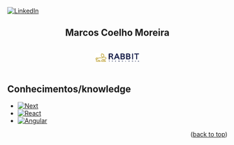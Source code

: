 <!-- Improved compatibility of back to top link: See: https://github.com/othneildrew/Best-README-Template/pull/73 -->
<a name="readme-top"></a>

<!-- PROJECT SHIELDS -->
<!--
*** I'm using markdown "reference style" links for readability.
*** Reference links are enclosed in brackets [ ] instead of parentheses ( ).
*** https://www.markdownguide.org/basic-syntax/#reference-style-links
-->
[![LinkedIn][linkedin-shield]][linkedin-url]


<!-- Nome + Logo-->
<div align="center">
    <h2>Marcos Coelho Moreira</h2>
    </br>
    <div>
        <img src="./assets/Logo-BlackRabbit_RGB_horizontal.png"  width="20%" >
    </div>
</div>

</br>

<!-- ACKNOWLEDGMENTS -->
## Conhecimentos/knowledge

* [![Next][Next.js]][Next-url]
* [![React][React.js]][React-url]
* [![Angular][Angular.io]][Angular-url]
<!-- * [![Java][Java-Shield]][Angular-url] -->

<p align="right">(<a href="#readme-top">back to top</a>)</p>


<!-- MARKDOWN LINKS & IMAGES -->
<!-- https://www.markdownguide.org/basic-syntax/#reference-style-links -->
[linkedin-shield]: https://img.shields.io/badge/-LinkedIn-black.svg?style=for-the-badge&logo=linkedin&colorB=555
[linkedin-url]: https://www.linkedin.com/in/marcos-coelho-moreira/
[Next.js]: https://img.shields.io/badge/next.js-000000?style=for-the-badge&logo=nextdotjs&logoColor=white
[Next-url]: https://nextjs.org/
[React.js]: https://img.shields.io/badge/React-20232A?style=for-the-badge&logo=react&logoColor=61DAFB
[React-url]: https://reactjs.org/
[Angular.io]: https://img.shields.io/badge/Angular-DD0031?style=for-the-badge&logo=angular&logoColor=white
[Angular-url]: https://angular.io/
[Java-Shield]: https://www.oracle.com/img/tech/cb88-java-logo-001.jpg